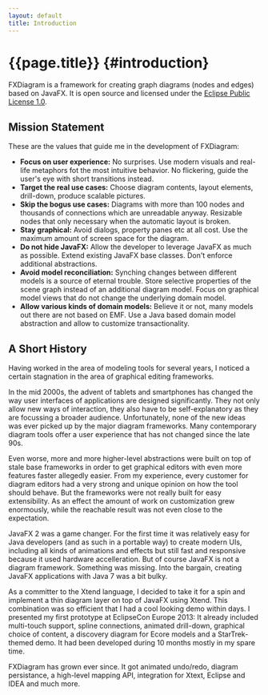 ```yaml
---
layout: default
title: Introduction
---
```

# {{page.title}} {#introduction}

FXDiagram is a framework for creating graph diagrams (nodes and edges) based on JavaFX. It is open source and licensed under the [Eclipse Public License 1.0](https://www.eclipse.org/legal/epl-v10.html).


## Mission Statement

These are the values that guide me in the development of FXDiagram:

- **Focus on user experience:** No surprises. Use modern visuals and real-life metaphors fot the most intuitive behavior. No flickering, guide the user's eye with short transitions instead.
- **Target the real use cases:** Choose diagram contents, layout elements, drill-down, produce scalable pictures.
- **Skip the bogus use cases:** Diagrams with more than 100 nodes and thousands of connections  which are unreadable anyway. Resizable nodes that only necessary when the automatic layout is broken.
- **Stay graphical:** Avoid dialogs, property panes etc at all cost. Use the maximum amount of screen space for the diagram.
- **Do not hide JavaFX:** Allow the developer to leverage JavaFX as much as possible. Extend existing JavaFX base classes. Don't enforce additional abstractions.
- **Avoid model reconciliation:** Synching changes between different models is a source of eternal trouble. Store selective properties of the scene graph instead of an additional diagram model. Focus on graphical model views that do not change the underlying domain model.
- **Allow various kinds of domain models:** Believe it or not, many models out there are not based on EMF. Use a Java based domain model abstraction and allow to customize transactionality.


## A Short History

Having worked in the area of modeling tools for several years, I noticed a certain stagnation in the area of graphical editing frameworks.

In the mid 2000s, the advent of tablets and smartphones has changed the way user interfaces of applications are designed significantly. They not only allow new ways of interaction, they also have to be self-explanatory as they are focussing a broader audience. Unfortunately, none of the new ideas was ever picked up by the major diagram frameworks. Many contemporary diagram tools offer a user experience that has not changed since the late 90s.

Even worse, more and more higher-level abstractions were built on top of stale base frameworks in order to get graphical editors with even more features faster allegedly easier. From my experience, every customer for diagram editors had a very strong and unique opinion on how the tool should behave. But the frameworks were not really built for easy extensibility. As an effect the amount of work on customization grew enormously, while the reachable result was not even close to the expectation.

JavaFX 2 was a game changer. For the first time it was relatively easy for Java developers (and as such in a portable way) to create modern UIs, including all kinds of animations and effects but still fast and responsive because it used hardware accelleration. But of course JavaFX is not a diagram framework. Something was missing. Into the bargain, creating JavaFX applications with Java 7 was a bit bulky.

As a committer to the Xtend language, I decided to take it for a spin and implement a thin diagram layer on top of JavaFX using Xtend. This combination was so efficient that I had a cool looking demo within days. I presented my first prototype at EclipseCon Europe 2013:  It already included multi-touch support, spline connections, animated drill-down, graphical choice of content, a discovery diagram for Ecore models and a StarTrek-themed demo. It had been developed during 10 months mostly in my spare time.

FXDiagram has grown ever since. It got animated undo/redo, diagram persistance, a high-level mapping API, integration for Xtext, Eclipse and IDEA and much more.
